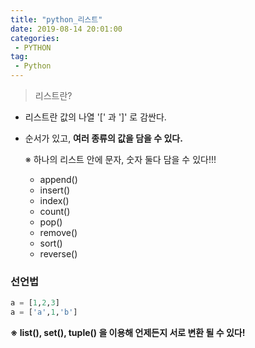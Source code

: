 ```yaml
---
title: "python_리스트"
date: 2019-08-14 20:01:00
categories:
 - PYTHON
tag:
 - Python
---
```


> 리스트란?

- 리스트란 값의 나열 '[' 과 ']' 로 감싼다.

- 순서가 있고, **여러 종류의 값을 담을 수 있다.**

  ※ 하나의 리스트 안에 문자, 숫자 둘다 담을 수 있다!!!

  - append()
  - insert()
  - index()
  - count()
  - pop()
  - remove()
  - sort()
  - reverse()



### 선언법

```python
a = [1,2,3]
a = ['a',1,'b']
```



**※ list(), set(), tuple() 을 이용해 언제든지 서로 변환 될 수 있다!**